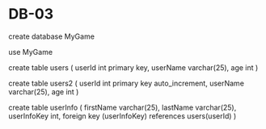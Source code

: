 # DB-03


create database MyGame

use MyGame

create table users (
	userId int primary key,
	userName varchar(25),
	age int
)

create table users2 (
	userId int primary key auto_increment,
	userName varchar(25),
	age int
)

create table userInfo (
	firstName varchar(25),
	lastName varchar(25),
	userInfoKey int,
	foreign key (userInfoKey) references users(userId)
)

